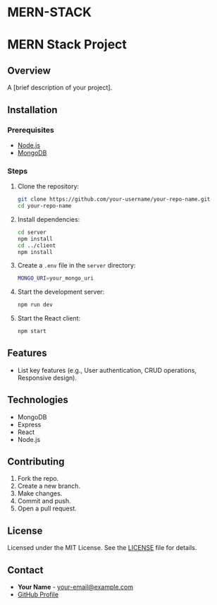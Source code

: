 # MERN-STACK
# MERN Stack Project

## Overview
A [brief description of your project].

## Installation

### Prerequisites
- [Node.js](https://nodejs.org/)
- [MongoDB](https://www.mongodb.com/)

### Steps
1. Clone the repository:
    ```sh
    git clone https://github.com/your-username/your-repo-name.git
    cd your-repo-name
    ```

2. Install dependencies:
    ```sh
    cd server
    npm install
    cd ../client
    npm install
    ```

3. Create a `.env` file in the `server` directory:
    ```sh
    MONGO_URI=your_mongo_uri
    ```

4. Start the development server:
    ```sh
    npm run dev
    ```

5. Start the React client:
    ```sh
    npm start
    ```

## Features
- List key features (e.g., User authentication, CRUD operations, Responsive design).

## Technologies
- MongoDB
- Express
- React
- Node.js

## Contributing
1. Fork the repo.
2. Create a new branch.
3. Make changes.
4. Commit and push.
5. Open a pull request.

## License
Licensed under the MIT License. See the [LICENSE](LICENSE) file for details.

## Contact
- **Your Name** - [your-email@example.com](mailto:your-email@example.com)
- [GitHub Profile](https://github.com/your-username)
